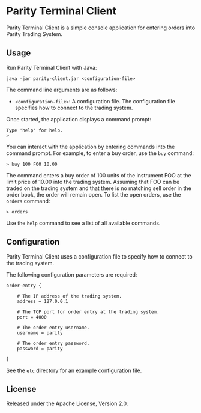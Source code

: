 Parity Terminal Client
======================

Parity Terminal Client is a simple console application for entering orders
into Parity Trading System.


Usage
-----

Run Parity Terminal Client with Java:

```
java -jar parity-client.jar <configuration-file>
```

The command line arguments are as follows:

- `<configuration-file>`: A configuration file. The configuration file
  specifies how to connect to the trading system.

Once started, the application displays a command prompt:

```
Type 'help' for help.
>
```

You can interact with the application by entering commands into the command
prompt. For example, to enter a buy order, use the `buy` command:

```
> buy 100 FOO 10.00
```

The command enters a buy order of 100 units of the instrument FOO at the limit
price of 10.00 into the trading system. Assuming that FOO can be traded on the
trading system and that there is no matching sell order in the order book, the
order will remain open. To list the open orders, use the `orders` command:

```
> orders
```

Use the `help` command to see a list of all available commands.


Configuration
-------------

Parity Terminal Client uses a configuration file to specify how to connect to
the trading system.

The following configuration parameters are required:

```
order-entry {

    # The IP address of the trading system.
    address = 127.0.0.1

    # The TCP port for order entry at the trading system.
    port = 4000

    # The order entry username.
    username = parity

    # The order entry password.
    password = parity

}
```

See the `etc` directory for an example configuration file.


License
-------

Released under the Apache License, Version 2.0.
